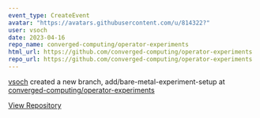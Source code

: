 ```yaml
---
event_type: CreateEvent
avatar: "https://avatars.githubusercontent.com/u/814322?"
user: vsoch
date: 2023-04-16
repo_name: converged-computing/operator-experiments
html_url: https://github.com/converged-computing/operator-experiments
repo_url: https://github.com/converged-computing/operator-experiments
---
```


<a href='https://github.com/vsoch' target='_blank'>vsoch</a> created a new branch, add/bare-metal-experiment-setup at <a href='https://github.com/converged-computing/operator-experiments' target='_blank'>converged-computing/operator-experiments</a>

<a href='https://github.com/converged-computing/operator-experiments' target='_blank'>View Repository</a>